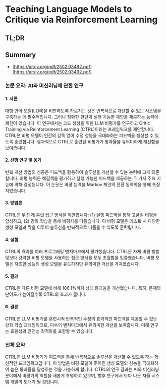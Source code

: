 # Teaching Language Models to Critique via Reinforcement Learning
## TL;DR
## Summary
- [https://arxiv.org/pdf/2502.03492.pdf](https://arxiv.org/pdf/2502.03492.pdf)

### 논문 요약: AI와 머신러닝에 관한 연구

#### 1. 서론
대형 언어 모델(LLM)을 비판하도록 가르치는 것은 반복적으로 개선할 수 있는 시스템을 구축하는 데 필수적입니다. 그러나 정확한 판단과 실행 가능한 제안을 제공하는 능력에 제한이 있습니다. 이 연구에서는 코드 생성을 위한 LLM 비평가를 연구하고 Critic Training via Reinforcement Learning (CTRL)이라는 프레임워크를 제안합니다. CTRL은 비평 모델이 인간의 감독 없이 수정 성능을 극대화하는 피드백을 생성할 수 있도록 훈련합니다. 결과적으로 CTRL로 훈련된 비평가가 통과율을 유의미하게 개선함을 보여줍니다.

#### 2. 선행 연구 및 동기
반복 개선 방법의 성공은 피드백을 활용하여 솔루션을 개선할 수 있는 능력에 크게 의존합니다. 비평 능력은 해결책을 평가하고 실행 가능한 피드백을 제공하는 두 가지 주요 기능에 의해 결정됩니다. 이 논문은 비평 능력을 Markov 체인의 전환 동역학을 통해 특징지었습니다.

#### 3. 방법론
CTRL은 두 단계 훈련 접근 방식을 제안합니다: (1) 실행 피드백을 통해 고품질 비평을 합성하고, (2) 강화 학습을 통해 비평자를 다듬습니다. 이 비평 모델은 테스트 시 다양한 생성 모델과 짝을 이루어 솔루션을 반복적으로 다듬을 수 있도록 훈련됩니다.

#### 4. 실험
CTRL의 효과를 여러 프로그래밍 벤치마크에서 평가했습니다. CTRL은 자체 비평 방법 및보다 강력한 비평 모델을 사용하는 접근 방식을 모두 초월함을 입증했습니다. 비평 모델은 저조한 성능의 생성 모델을 유도하지만 유의미한 개선을 가져왔습니다.

#### 5. 결과
CTRL은 다른 비평 모델에 비해 106.1%까지 상대 통과율을 개선했습니다. 특히, 문제의 난이도가 높아질수록 CTRL의 효과가 큽니다.

#### 6. 결론
CTRL은 LLM 비평가를 훈련시켜 반복적인 수정의 효과적인 피드백을 제공할 수 있는 강화 학습 프레임워크로, 다수의 벤치마크에서 유의미한 개선을 보여줍니다. 미래 연구는 효율성과 안전성 최적화를 포함할 수 있습니다.

### 전체 요약
CTRL은 LLM 비평가가 피드백을 통해 반복적으로 솔루션을 개선할 수 있도록 하는 혁신적인 프레임워크입니다. 이 방법은 비평 모델이 주어진 생성 모델의 성능을 극대화하여 높은 통과율을 달성하는 것을 가능하게 합니다. CTRL의 연구 결과는 AI와 머신러닝 분야에서 비평가의 역할을 새롭게 조명하고 있으며, 향후 연구에서 보다 나은 자율 시스템 개발의 토대가 될 것입니다.